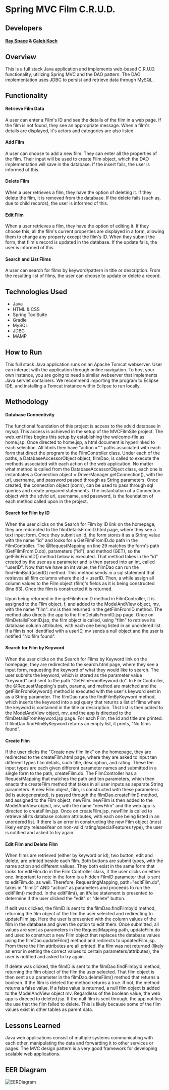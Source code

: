 # Spring MVC Film C.R.U.D.

## Developers
#### [Ray Space](https://github.com/ryspc) & [Caleb Koch](https://github.com/CKoch92)

## Overview
This is a full stack Java application and implements web-based C.R.U.D. functionality, utilizing Spring MVC and the DAO pattern. The DAO implementation uses JDBC to persist and retrieve data through MySQL.

## Functionality
#### Retrieve Film Data
A user can enter a Film's ID and see the details of the film in a web page. If the film is not found, they see an appropriate message. When a film's details are displayed, it's actors and categories are also listed.
#### Add Film
A user can choose to add a new film. They can enter all the properties of the film. Their input will be used to create Film object, which the DAO implementation will save in the database. If the insert fails, the user is informed of this.
#### Delete Film
When a user retrieves a film, they have the option of deleting it. If they delete the film, it is removed from the database. If the delete fails (such as, due to child records), the user is informed of this.
#### Edit Film
When a user retrieves a film, they have the option of editing it. If they choose this, all the film's current properties are displayed in a form, allowing them to change any property except the film's ID. When they submit the form, that film's record is updated in the database. If the update fails, the user is informed of this.
#### Search and List Films
A user can search for films by keyword/pattern in title or description. From the resulting list of films, the user can choose to update or delete a record.

## Technologies Used
- Java
- HTML & CSS
- Spring ToolSuite
- Gradle
- MySQL
- JDBC
- MAMP

## How to Run
This full stack Java application runs on an Apache Tomcat webserver. User can interact with the application through online navigation.
To host your own instance, you are going to need a similar webserver that implements Java servlet containers. We recommend importing the program to Eclipse IDE, and installing a Tomcat instance within Eclipse to run locally.

## Methodology
#### Database Connectivity
The functional foundation of this project is access to the sdvid database in mysql. This access is achieved in the setup of the MVCFilmSite project. The web.xml files begins this setup by establishing the welcome-file as home.jsp. Once directed to home.jsp, a html document is hyperlinked to each selection. All htmls then have "action =''" paths associated with each form that direct the program to the FilmController class. Under each of the paths, a DatabaseAccessorObject object, filmDao, is called to execute the methods associated with each action of the web application. No matter what method is called from the DatabaseAccessorObject class, each one is instantiates a Connection object = DriverManager.getConnection(), with the url, username, and password passed through as String parameters. Once created, the connection object (conn), can be used to pass through sql queries and create prepared statements. The instantiation of a Connection object with the sdvid url, username, and password, is the foundation of each method called upon in the project.

#### Search for Film by ID
When the user clicks on the Search for Film by ID link on the homepage, they are redirected to the filmDetailsFromID.html page, where they see a text input form. Once they submit an id, the form stores it as a String value with the name "id" and looks for a GetFilmFromID.do path in the FilmController. The @RequestMapping on line 29 matches the form's path (GetFilmFromID.do), parameters ("id"), and method (GET), so the getFilmFromID() method below is executed. That method takes in the "id" created by the user as a parameter and is then parsed into an int, called "userID". Now that we have an int value, the filmDao can run the findFilmById(userID) method. This method sends in a sql statement that retrieves all film columns where the id = userID. Then, a while assign all column values to the Film object (film)'s fields as it is being constructed (line 63). Once the film is constructed it is returned.

Upon being returned in the getFilmFromID method in FilmController, it is assigned to the Film object, f, and added to the ModelAndView object, mv, with the name "film". mv is then returned in the getFilmFromID method. The method also directs the app to the filmDetailsFromID.jsp page. Once on filmDetailsFromID.jsp, the film object is called, using "film" to retrieve its database column attributes, with each one being listed in an unordered list. If a film is not identified with a userID, mv sends a null object and the user is notified "No film found".

#### Search for Film by Keyword
When the user clicks on the Search for Films by Keyword link on the homepage, they are redirected to the search.html page, where they see a input form, requesting the keyword of what they would like to search. The user submits the keyword, which is stored as the parameter value "keyword" and sent to the path "GetFilmFromKeyword.do". In FilmController, the @RequestMapping's path, params, and method are matched and the getFilmFromKeyword() method is executed with the user's keyword sent in as a String parameter. The filmDao runs the findFilmByKeyword method, which inserts the keyword into a sql query that returns a list of films where the keyword is contained in the title or description. Thst list is then added to the ModelAndView object, mv, and the app is directed to the filmDetailsFromKeyword.jsp page. For each Film, the id and title are printed. If filmDao.findFilmByKeyword returns an empty list, it prints, "No films found".

#### Create Film
If the user clicks the "Create new film link" on the homepage, they are redirected to the createFilm.html page, where they are asked to input ten different types film details, such title, description, and rating. These ten input types are each given different parameter names and submitted in a single form to the path, createFilm.do. The FilmController has a RequestMapping that matches the path and ten parameters, which then enacts the createFilm method that takes in all user inputs as separate String parameters. A new Film object, film, is constructed with these parameters (id is autogenerated), is passed through the filmDao.createFilm() method, and assigned to the Film object, newFilm. newFilm is then added to the ModelAndView object, mv, with the name "newFilm" and the web app is directed to createFilm.jsp. Once on createFilm.jsp, newFilm is called to retrieve all its database column attributes, with each one being listed in an unordered list. If there is an error in constructing the new Film object (most likely empty releaseYear on non-valid rating/specialFeatures type), the user is notified and asked to try again.


#### Edit Film and Delete Film
When films are retrieved (either by keyword or id), two button, edit and delete, are printed beside each film. Both buttons are submit types, with the name action and different valiues. They both exist in the same form that looks for editFilm.do in the Film Controller class, if the user clicks on either one. Important to note in the form is a hidden FilmID parameter that is sent to editFilm.do, as well. Therefore, RequestingMapping, path="editFilm.do", takes in "filmID" AND "action" as parameters and proceeds to run the editFilm() method. In the editFilm(), an if/else statement is presented to determine if the user clicked the "edit" or "delete" button. 

If edit was clicked, the filmID is sent to the filmDao.findFilmbyId method, returning the film object of the film the user selected and redirecting to updateFilm.jsp. Here the user is presented with the column values of the film in the database and given the option to edit them. Once submitted, all values are sent as parameters in the RequestMapping path, updateFilm.do and used to construct a new Film object that replaces the database values using the filmDao.updateFilm() method and redirects to updatedFilm.jsp. From there the film attributes are all printed. If a film was not returned (likely an error in setting the correct values to certain parameters/attributes), the user is notified and asked to try again.

If delete was clicked, the filmID is sent to the filmDao.findFilmbyId method, returning the film object of the film the user selected. That film object is then sent as a parameter in the filmDao.deleteFilm() method that returns a boolean. If the film is deleted the method returns a true. If not, the method returns a false value. If a false value is returned, a null film object is added to the ModelAndView object mv. Regardless of the boolean value, the web app is direced to deleted.jsp. If the null film is sent through, the app notifies the use that the film failed to delete. This is likely because some of the film values exist in other tables as parent data.

## Lessons Learned
Java web applications consist of multiple systems communicating with each other, manipulating the data and forwarding it to other services or pages. The MVC design pattern is a very good framework for developing scalable web applications.

## EER Diagram
![EERDiagram](https://user-images.githubusercontent.com/83374176/123504132-bc31c380-d614-11eb-8844-aebbae35b5b1.png)
